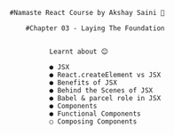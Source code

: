                           #Namaste React Course by Akshay Saini 🚀

                              #Chapter 03 - Laying The Foundation


                                    Learnt about 😊

                                    ● JSX
                                    ● React.createElement vs JSX
                                    ● Benefits of JSX
                                    ● Behind the Scenes of JSX
                                    ● Babel & parcel role in JSX
                                    ● Components
                                    ● Functional Components
                                    ○ Composing Components
